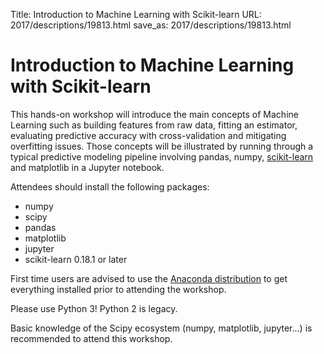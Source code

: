 Title: Introduction to Machine Learning with Scikit-learn
URL: 2017/descriptions/19813.html
save_as: 2017/descriptions/19813.html

# Introduction to Machine Learning with Scikit-learn

This hands-on workshop will introduce the main concepts of Machine Learning such as building features from raw data, fitting an estimator, evaluating predictive accuracy with cross-validation and mitigating overfitting issues. Those concepts will be illustrated by running through a typical predictive modeling pipeline involving pandas, numpy, [scikit-learn](http://scikit-learn.org) and matplotlib in a Jupyter notebook.

Attendees should install the following packages:

- numpy
- scipy
- pandas
- matplotlib
- jupyter
- scikit-learn 0.18.1 or later

First time users are advised to use the [Anaconda distribution](https://www.continuum.io/downloads) to get everything installed prior to attending the workshop.

Please use Python 3! Python 2 is legacy.

Basic knowledge of the Scipy ecosystem (numpy, matplotlib, jupyter...) is recommended to attend  this workshop.
